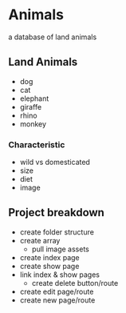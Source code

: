 # Animals
a database of land animals

## Land Animals
- dog
- cat
- elephant
- giraffe
- rhino
- monkey

### Characteristic
- wild vs domesticated
- size
- diet
- image

## Project breakdown
- create folder structure
- create array
  - pull image assets
- create index page
- create show page
- link index & show pages
  - create delete button/route 
- create edit page/route
- create new page/route
